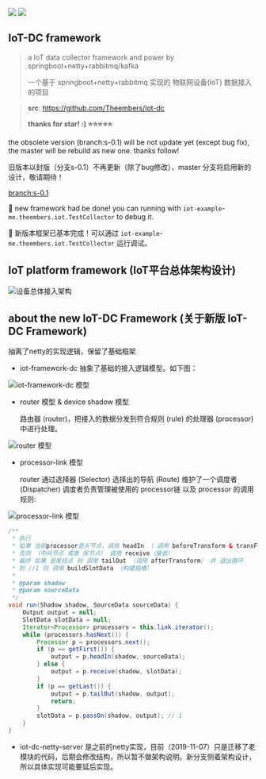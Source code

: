 ![](https://img.shields.io/github/license/Theembers/iot-dc)
![](https://img.shields.io/badge/%E4%B8%AD%E5%9B%BD%E5%8A%A0%E6%B2%B9%20%E6%AD%A6%E6%B1%89%E5%8A%A0%E6%B2%B9-%E4%B8%AD%E5%9B%BD%E5%8A%A0%E6%B2%B9%20%E6%AD%A6%E6%B1%89%E5%8A%A0%E6%B2%B9-red)
## IoT-DC framework

> a IoT data collector framework and power by springboot+netty+rabbitmq/kafka
>
> 一个基于 springboot+netty+rabbitmq 实现的 物联网设备(IoT) 数据接入的项目

> **src**: https://github.com/Theembers/iot-dc
>
> **thanks for star! :) ⭐⭐⭐⭐⭐**

the obsolete version (branch:s-0.1) will be not update yet (except bug fix), the master will be rebuild as new one. thanks follow!

旧版本以封版（分支s-0.1）不再更新（除了bug修改），master 分支将启用新的设计，敬请期待！

[branch:s-0.1](https://github.com/Theembers/iot-dc/tree/s-0.1)  

🎉 new framework had be done! you can running with `iot-example`-`me.theembers.iot.TestCollector` to debug it. 

🎉 新版本框架已基本完成！可以通过 `iot-example`-`me.theembers.iot.TestCollector` 运行调试。

## IoT platform framework (IoT平台总体架构设计)

![设备总体接入架构](https://image-1257148187.cos.ap-chengdu.myqcloud.com/picgo_img/20190926173357.jpg)

## about the new IoT-DC Framework (关于新版 IoT-DC Framework)

抽离了netty的实现逻辑，保留了基础框架

- iot-framework-dc 抽象了基础的接入逻辑模型。如下图：

![iot-framework-dc 模型](https://image-1257148187.cos.ap-chengdu.myqcloud.com/picgo_img/20191111134357.jpg)

- router 模型 & device shadow 模型

  路由器 (router)，把接入的数据分发到符合规则 (rule) 的处理器 (processor) 中进行处理。

![router 模型](https://image-1257148187.cos.ap-chengdu.myqcloud.com/picgo_img/20191111131757.jpg)

- processor-link 模型

  router 通过选择器 (Selector) 选择出的导航 (Route) 维护了一个调度者 (Dispatcher) 调度者负责管理被使用的 processor链 以及 processor 的调用 规则:

![processor-link 模型](https://image-1257148187.cos.ap-chengdu.myqcloud.com/picgo_img/processor-link-1.jpg)

```java
/**
 * 执行
 * 如果 当前processor是头节点，调用 headIn （ 调用 beforeTransform & transForm）
 * 否则 （中间节点 或者 尾节点） 调用 receive（接收）
 * 最终 如果 是尾结点 则 调用 tailOut （调用 afterTransform） 并 退出循环
 * 到 //1 则 调用 buildSlotData （构建插槽）
 *
 * @param shadow
 * @param sourceData
 */
void run(Shadow shadow, SourceData sourceData) {
    Output output = null;
    SlotData slotData = null;
    Iterator<Processor> processors = this.link.iterator();
    while (processors.hasNext()) {
        Processor p = processors.next();
        if (p == getFirst()) {
            output = p.headIn(shadow, sourceData);
        } else {
            output = p.receive(shadow, slotData);
        }
        if (p == getLast()) {
            output = p.tailOut(shadow, output);
            return;
        }
        slotData = p.passOn(shadow, output); // 1
    }
}
```

- iot-dc-netty-server 是之前的netty实现，目前（2019-11-07）只是迁移了老模块的代码，后期会修改结构，所以暂不做架构说明。新分支侧着架构设计，所以具体实现可能要延后实现。

